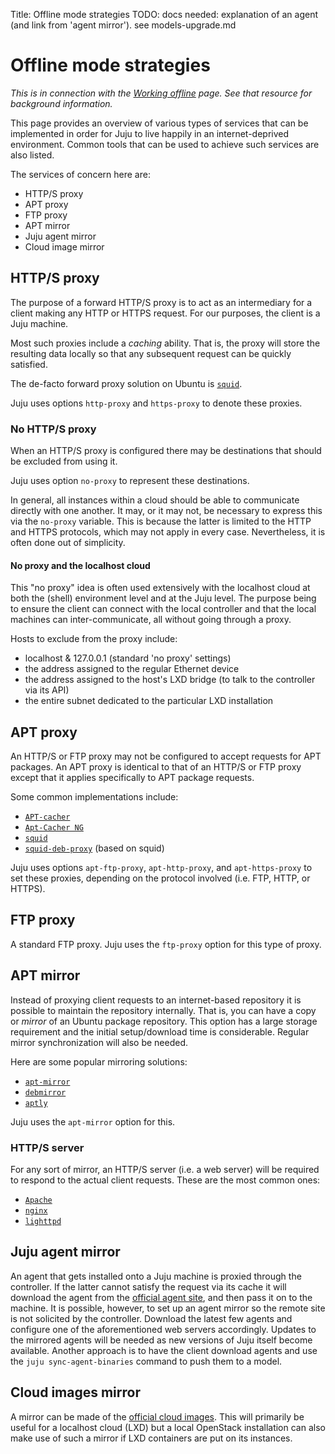Title: Offline mode strategies
TODO:  docs needed: explanation of an agent (and link from 'agent mirror'). see models-upgrade.md

# Offline mode strategies

*This is in connection with the [Working offline][charms-offline] page. See
that resource for background information.*

This page provides an overview of various types of services that can be
implemented in order for Juju to live happily in an internet-deprived
environment. Common tools that can be used to achieve such services are also
listed.

The services of concern here are:

 - HTTP/S proxy
 - APT proxy
 - FTP proxy
 - APT mirror
 - Juju agent mirror
 - Cloud image mirror

## HTTP/S proxy

The purpose of a forward HTTP/S proxy is to act as an intermediary for a client
making any HTTP or HTTPS request. For our purposes, the client is a Juju
machine.

Most such proxies include a *caching* ability. That is, the proxy will store
the resulting data locally so that any subsequent request can be quickly
satisfied.

The de-facto forward proxy solution on Ubuntu is [`squid`][upstream-squid].

Juju uses options `http-proxy` and `https-proxy` to denote these proxies.

### No HTTP/S proxy

When an HTTP/S proxy is configured there may be destinations that should be
excluded from using it.

Juju uses option `no-proxy` to represent these destinations.

In general, all instances within a cloud should be able to communicate directly
with one another. It may, or it may not, be necessary to express this via the
`no-proxy` variable. This is because the latter is limited to the HTTP and
HTTPS protocols, which may not apply in every case. Nevertheless, it is often
done out of simplicity.

#### No proxy and the localhost cloud

This "no proxy" idea is often used extensively with the localhost cloud at both
the (shell) environment level and at the Juju level. The purpose being to
ensure the client can connect with the local controller and that the local
machines can inter-communicate, all without going through a proxy.

Hosts to exclude from the proxy include:

 - localhost & 127.0.0.1 (standard 'no proxy' settings)
 - the address assigned to the regular Ethernet device
 - the address assigned to the host's LXD bridge (to talk to the controller via
   its API)
 - the entire subnet dedicated to the particular LXD installation

## APT proxy

An HTTP/S or FTP proxy may not be configured to accept requests for APT
packages. An APT proxy is identical to that of an HTTP/S or FTP proxy except
that it applies specifically to APT package requests.

Some common implementations include:

 - [`APT-cacher`][upstream-apt-cacher]
 - [`Apt-Cacher NG`][upstream-apt-cacher-ng]
 - [`squid`][upstream-squid]
 - [`squid-deb-proxy`][upstream-squid-deb-proxy] (based on squid)

Juju uses options `apt-ftp-proxy`, `apt-http-proxy`, and `apt-https-proxy` to
set these proxies, depending on the protocol involved (i.e. FTP, HTTP, or
HTTPS).

## FTP proxy

A standard FTP proxy. Juju uses the `ftp-proxy` option for this type of proxy.

## APT mirror

Instead of proxying client requests to an internet-based repository it is
possible to maintain the repository internally. That is, you can have a copy or
*mirror* of an Ubuntu package repository. This option has a large storage
requirement and the initial setup/download time is considerable. Regular mirror
synchronization will also be needed.

Here are some popular mirroring solutions:

 - [`apt-mirror`][upstream-apt-mirror]
 - [`debmirror`][upstream-debmirror]
 - [`aptly`][upstream-aptly]

Juju uses the `apt-mirror` option for this.

### HTTP/S server

For any sort of mirror, an HTTP/S server (i.e. a web server) will be required
to respond to the actual client requests. These are the most common ones:

 - [`Apache`][upstream-apache]
 - [`nginx`][upstream-nginx]
 - [`lighttpd`][upstream-lighttpd]

## Juju agent mirror

An agent that gets installed onto a Juju machine is proxied through the
controller. If the latter cannot satisfy the request via its cache it will
download the agent from the [official agent site][upstream-agents], and then
pass it on to the machine. It is possible, however, to set up an agent mirror
so the remote site is not solicited by the controller. Download the latest few
agents and configure one of the aforementioned web servers accordingly.
Updates to the mirrored agents will be needed as new versions of Juju itself
become available. Another approach is to have the client download agents and
use the `juju sync-agent-binaries` command to push them to a model.

## Cloud images mirror

A mirror can be made of the [official cloud images][upstream-cloud-images].
This will primarily be useful for a localhost cloud (LXD) but a local OpenStack
installation can also make use of such a mirror if LXD containers are put on
its instances.


<!-- LINKS -->

[charms-offline]: ./charms-offline.html
[upstream-apt-cacher]: https://help.ubuntu.com/community/Apt-Cacher-Server
[upstream-apt-cacher-ng]: https://www.unix-ag.uni-kl.de/~bloch/acng/
[upstream-squid]: http://www.squid-cache.org/
[upstream-nginx]: https://www.nginx.com/resources/wiki/
[upstream-apache]: https://www.apache.org/
[upstream-lighttpd]: https://www.lighttpd.net/
[upstream-apt-mirror]: https://apt-mirror.github.io/
[upstream-debmirror]: http://manpages.ubuntu.com/cgi-bin/search.py?q=debmirror
[upstream-aptly]: https://www.aptly.info/
[upstream-squid-deb-proxy]: https://launchpad.net/squid-deb-proxy
[upstream-agents]: https://streams.canonical.com/juju/tools/agent/
[upstream-cloud-images]: http://cloud-images.ubuntu.com/
